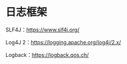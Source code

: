 # 日志框架

SLF4J：https://www.slf4j.org/

Log4J 2：https://logging.apache.org/log4j/2.x/

Logback：https://logback.qos.ch/